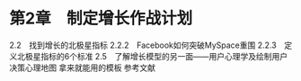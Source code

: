 # 第2章　制定增长作战计划
2.2　找到增长的北极星指标
2.2.2　Facebook如何突破MySpace重围
2.2.3　定义北极星指标的6个标准
2.5　了解增长模型的另一面——用户心理学及绘制用户决策心理地图
拿来就能用的模板
参考文献

